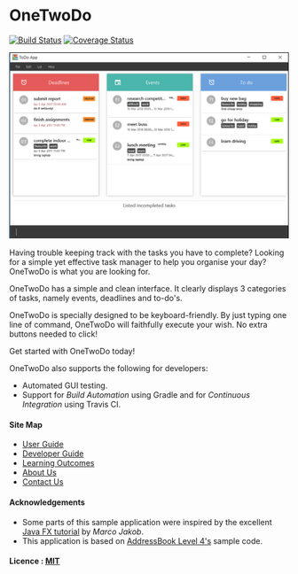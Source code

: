 # OneTwoDo

[![Build Status](https://travis-ci.org/CS2103JAN2017-F14-B1/main.svg?branch=master)](https://travis-ci.org/CS2103JAN2017-F14-B1/main)
[![Coverage Status](https://coveralls.io/repos/github/CS2103JAN2017-F14-B1/main/badge.svg?branch=master)](https://coveralls.io/github/CS2103JAN2017-F14-B1/main?branch=master)

<img src="docs/images/ReadmeCover.png" width="800"><br>

Having trouble keeping track with the tasks you have to complete? Looking for a simple yet effective task manager to help you organise your day? OneTwoDo is what you are looking for.

OneTwoDo has a simple and clean interface. It clearly displays 3 categories of tasks, namely events, deadlines and to-do's.

OneTwoDo is specially designed to be keyboard-friendly. By just typing one line of command, OneTwoDo will faithfully execute your wish. No extra buttons needed to click!

Get started with OneTwoDo today!

OneTwoDo also supports the following for developers:
* Automated GUI testing.
* Support for *Build Automation* using Gradle and for *Continuous Integration* using Travis CI.

#### Site Map
* [User Guide](https://cs2103jan2017-f14-b1.github.io/main/UserGuide.pdf)
* [Developer Guide](https://cs2103jan2017-f14-b1.github.io/main/DeveloperGuide.pdf)
* [Learning Outcomes](docs/LearningOutcomes.md)
* [About Us](docs/AboutUs.md)
* [Contact Us](docs/ContactUs.md)


#### Acknowledgements

* Some parts of this sample application were inspired by the excellent
  [Java FX tutorial](http://code.makery.ch/library/javafx-8-tutorial/) by *Marco Jakob*.
* This application is based on [AddressBook Level 4's](https://github.com/nus-cs2103-AY1617S2/addressbook-level4/) sample code.

#### Licence : [MIT](LICENSE)
